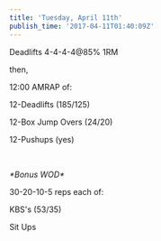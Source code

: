 ```yaml
---
title: 'Tuesday, April 11th'
publish_time: '2017-04-11T01:40:09Z'
---
```


Deadlifts 4-4-4-4\@85% 1RM

then,

12:00 AMRAP of:

12-Deadlifts (185/125)

12-Box Jump Overs (24/20)

12-Pushups (yes)

 

*\*Bonus WOD\**

30-20-10-5 reps each of:

KBS's (53/35)

Sit Ups
